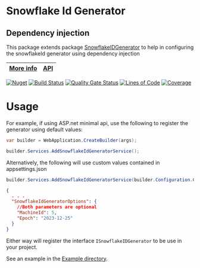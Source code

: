 # Snowflake Id Generator
## Dependency injection

This package extends package [SnowflakeIDGenerator](https://www.nuget.org/packages/SnowflakeIDGenerator) 
to help in configuring the snowflakeId generator using dependency injection

| [More info](https://fenase.github.io/projects/SnowflakeIDGenerator) | [API](https://fenase.github.io/SnowflakeIDGenerator/api/SnowflakeID.html) |
|---|---|


[![Nuget](https://img.shields.io/nuget/v/SnowflakeIDGenerator.DependencyInjection?logo=nuget)](https://www.nuget.org/packages/SnowflakeIDGenerator.DependencyInjection)
[![Build Status](https://dev.azure.com/fenase/SnowflakeIDGenerator/_apis/build/status%2FSnowflakeIDGenerator-CI?branchName=master)](https://dev.azure.com/fenase/SnowflakeIDGenerator/_build/latest?definitionId=21)
[![Quality Gate Status](https://sonarcloud.io/api/project_badges/measure?project=fenase_SnowflakeIDGenerator2&metric=alert_status)](https://sonarcloud.io/summary/overall?id=fenase_SnowflakeIDGenerator2)
[![Lines of Code](https://sonarcloud.io/api/project_badges/measure?project=fenase_SnowflakeIDGenerator2&metric=ncloc)](https://sonarcloud.io/summary/overall?id=fenase_SnowflakeIDGenerator2)
[![Coverage](https://sonarcloud.io/api/project_badges/measure?project=fenase_SnowflakeIDGenerator2&metric=coverage)](https://sonarcloud.io/summary/overall?id=fenase_SnowflakeIDGenerator2)



# Usage

For example, if using ASP.net minimal api, use the following to register the generator using default values:

```C#
var builder = WebApplication.CreateBuilder(args);

builder.Services.AddSnowflakeIdGeneratorService();
```

Alternatively, the following will use custom values contained in appsettings.json

```C#
builder.Services.AddSnowflakeIdGeneratorService(builder.Configuration.GetSection("SnowflakeIdGeneratorOptions").Get<SnowflakeIdGeneratorOptions>());
```

```JSON
{
  . . .
  "SnowflakeIdGeneratorOptions": {
    //Both parameters are optional
    "MachineId": 5,
    "Epoch": "2023-12-25"
  }
}
```

Either way will register the interface `ISnowflakeIDGenerator` to be use in your project.



See an example in the [Example directory](https://github.com/fenase/SnowflakeIDGenerator/tree/master/Examples/SnowflakeIDGenerator.Example.Web).